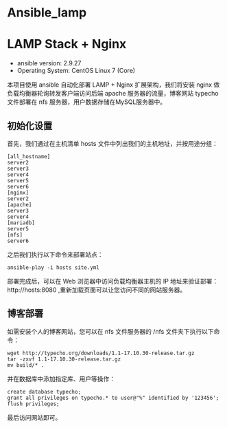 # Ansible_lamp
# LAMP Stack + Nginx

* ansible version: 2.9.27
* Operating System: CentOS Linux 7 (Core)

本项目使用 ansible 自动化部署 LAMP + Nginx 扩展架构，我们将安装 nginx 做负载均衡器轮询转发客户端访问后端 apache 服务器的流量，博客网站 typecho 文件部署在 nfs 服务器，用户数据存储在MySQL服务器中。

## 初始化设置

首先，我们通过在主机清单 hosts 文件中列出我们的主机地址，并按用途分组：

```
[all_hostname]
server2
server3
server4
server5
server6
[nginx]
server2
[apache]
server3
server4
[mariadb]
server5
[nfs]
server6
```

之后我们执行以下命令来部署站点：

```
ansible-play -i hosts site.yml
```

部署完成后，可以在 Web 浏览器中访问负载均衡器主机的 IP 地址来验证部署：http://hosts:8080
,重新加载页面可以让您访问不同的网站服务器。

## 博客部署

如需安装个人的博客网站，您可以在 nfs 文件服务器的 /nfs 文件夹下执行以下命令：

```
wget http://typecho.org/downloads/1.1-17.10.30-release.tar.gz
tar -zxvf 1.1-17.10.30-release.tar.gz
mv build/* .
```

并在数据库中添加指定库、用户等操作：

```
create database typecho;
grant all privileges on typecho.* to user@"%" identified by '123456';
flush privileges;
```

最后访问网站即可。

